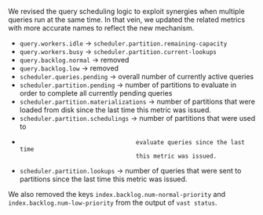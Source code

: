 We revised the query scheduling logic to exploit synergies when multiple queries
run at the same time. In that vein, we updated the related metrics with more
accurate names to reflect the new mechanism.

* `query.workers.idle` -> `scheduler.partition.remaining-capacity`
* `query.workers.busy` -> `scheduler.partition.current-lookups`
* `query.backlog.normal` -> removed
* `query.backlog.low` -> removed
* `scheduler.queries.pending` -> overall number of currently active queries
* `scheduler.partition.pending` -> number of partitions to evaluate in order to
                                   complete all currently pending queries
* `scheduler.partition.materializations` -> number of partitions that were
                                            loaded from disk since the last time
                                            this metric was issued.
* `scheduler.partition.schedulings` -> number of partitions that were used to
*                                      evaluate queries since the last time
                                       this metric was issued.
* `scheduler.partition.lookups` -> number of queries that were sent to
                                   partitions since the last time this metric
                                   was issued.

We also removed the keys `index.backlog.num-normal-priority` and
`index.backlog.num-low-priority` from the output of `vast status`.
